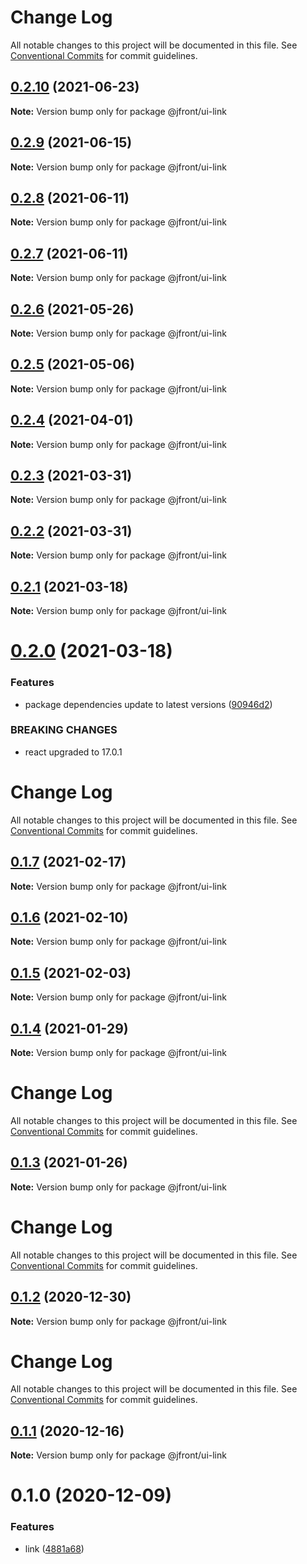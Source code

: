 # Change Log

All notable changes to this project will be documented in this file.
See [Conventional Commits](https://conventionalcommits.org) for commit guidelines.

## [0.2.10](https://github.com/Jepria/jfront-ui/compare/@jfront/ui-link@0.2.9...@jfront/ui-link@0.2.10) (2021-06-23)

**Note:** Version bump only for package @jfront/ui-link





## [0.2.9](https://github.com/Jepria/jfront-ui/compare/@jfront/ui-link@0.2.8...@jfront/ui-link@0.2.9) (2021-06-15)

**Note:** Version bump only for package @jfront/ui-link





## [0.2.8](https://github.com/Jepria/jfront-ui/compare/@jfront/ui-link@0.2.7...@jfront/ui-link@0.2.8) (2021-06-11)

**Note:** Version bump only for package @jfront/ui-link





## [0.2.7](https://github.com/Jepria/jfront-ui/compare/@jfront/ui-link@0.2.6...@jfront/ui-link@0.2.7) (2021-06-11)

**Note:** Version bump only for package @jfront/ui-link





## [0.2.6](https://github.com/Jepria/jfront-ui/compare/@jfront/ui-link@0.2.5...@jfront/ui-link@0.2.6) (2021-05-26)

**Note:** Version bump only for package @jfront/ui-link





## [0.2.5](https://github.com/Jepria/jfront-ui/compare/@jfront/ui-link@0.2.4...@jfront/ui-link@0.2.5) (2021-05-06)

**Note:** Version bump only for package @jfront/ui-link





## [0.2.4](https://github.com/Jepria/jfront-ui/compare/@jfront/ui-link@0.2.3...@jfront/ui-link@0.2.4) (2021-04-01)

**Note:** Version bump only for package @jfront/ui-link





## [0.2.3](https://github.com/Jepria/jfront-ui/compare/@jfront/ui-link@0.2.2...@jfront/ui-link@0.2.3) (2021-03-31)

**Note:** Version bump only for package @jfront/ui-link





## [0.2.2](https://github.com/Jepria/jfront-ui/compare/@jfront/ui-link@0.2.1...@jfront/ui-link@0.2.2) (2021-03-31)

**Note:** Version bump only for package @jfront/ui-link





## [0.2.1](https://github.com/Jepria/jfront-ui/compare/@jfront/ui-link@0.2.0...@jfront/ui-link@0.2.1) (2021-03-18)

**Note:** Version bump only for package @jfront/ui-link





# [0.2.0](https://github.com/Jepria/jfront-ui/compare/@jfront/ui-link@0.1.7...@jfront/ui-link@0.2.0) (2021-03-18)


### Features

* package dependencies update to latest versions ([90946d2](https://github.com/Jepria/jfront-ui/commit/90946d25fcb08fc77e4b143567963682f8ff3d2b))


### BREAKING CHANGES

* react upgraded to 17.0.1





# Change Log

All notable changes to this project will be documented in this file. See
[Conventional Commits](https://conventionalcommits.org) for commit guidelines.

## [0.1.7](https://github.com/Jepria/jfront-ui/compare/@jfront/ui-link@0.1.6...@jfront/ui-link@0.1.7) (2021-02-17)

**Note:** Version bump only for package @jfront/ui-link

## [0.1.6](https://github.com/Jepria/jfront-ui/compare/@jfront/ui-link@0.1.5...@jfront/ui-link@0.1.6) (2021-02-10)

**Note:** Version bump only for package @jfront/ui-link

## [0.1.5](https://github.com/Jepria/jfront-ui/compare/@jfront/ui-link@0.1.4...@jfront/ui-link@0.1.5) (2021-02-03)

**Note:** Version bump only for package @jfront/ui-link

## [0.1.4](https://github.com/Jepria/jfront-ui/compare/@jfront/ui-link@0.1.3...@jfront/ui-link@0.1.4) (2021-01-29)

**Note:** Version bump only for package @jfront/ui-link

# Change Log

All notable changes to this project will be documented in this file. See
[Conventional Commits](https://conventionalcommits.org) for commit guidelines.

## [0.1.3](https://github.com/Jepria/jfront-ui/compare/@jfront/ui-link@0.1.2...@jfront/ui-link@0.1.3) (2021-01-26)

**Note:** Version bump only for package @jfront/ui-link

# Change Log

All notable changes to this project will be documented in this file. See
[Conventional Commits](https://conventionalcommits.org) for commit guidelines.

## [0.1.2](https://github.com/Jepria/jfront-ui/compare/@jfront/ui-link@0.1.1...@jfront/ui-link@0.1.2) (2020-12-30)

**Note:** Version bump only for package @jfront/ui-link

# Change Log

All notable changes to this project will be documented in this file. See
[Conventional Commits](https://conventionalcommits.org) for commit guidelines.

## [0.1.1](https://github.com/Jepria/jfront-ui/compare/@jfront/ui-link@0.1.0...@jfront/ui-link@0.1.1) (2020-12-16)

**Note:** Version bump only for package @jfront/ui-link

# 0.1.0 (2020-12-09)

### Features

- link
  ([4881a68](https://github.com/Jepria/jfront-ui/commit/4881a68b1093b94945994c64a96bacd966326cc0))
